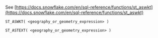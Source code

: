 See [https://docs.snowflake.com/en/sql-reference/functions/st_aswkt](https://docs.snowflake.com/en/sql-reference/functions/st_aswkt)
```
ST_ASWKT( <geography_or_geometry_expression> )

ST_ASTEXT( <geography_or_geometry_expression> )
```

